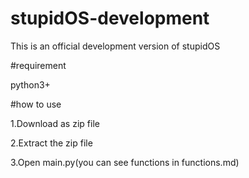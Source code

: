 # stupidOS-development
This is an official development version of stupidOS

#requirement

python3+

#how to use

1.Download as zip file

2.Extract the zip file

3.Open main.py(you can see functions in functions.md)

